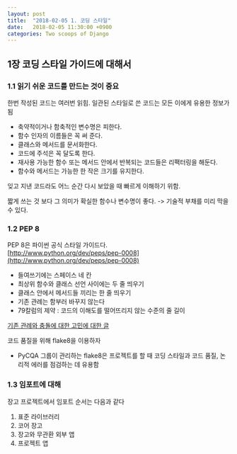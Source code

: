 ```yaml
---
layout: post
title:  "2018-02-05 1. 코딩 스타일"
date:   2018-02-05 11:30:00 +0900
categories: Two scoops of Django
---
```


## 1장 코딩 스타일 가이드에 대해서

### 1.1 읽기 쉬운 코드를 만드는 것이 중요

한번 작성된 코드는 여러번 읽힘. 일관된 스타일로 쓴 코드는 모든 이에게 유용한 정보가 됨

- 축약적이거나 함축적인 변수명은 피한다.
- 함수 인자의 이름들은 꼭 써 준다.
- 클래스와 메서드를 문서화한다.
- 코드에 주석은 꼭 달도록 한다.
- 재사용 가능한 함수 또는 메서드 안에서 반복되는 코드들은 리팩터링을 해둔다.
- 함수와 메서드는 가능한 한 작은 크기를 유지한다.

잊고 지낸 코드라도 어느 순간 다시 보았을 때 빠르게 이해하기 위함.

짧게 쓰는 것 보다 그 의미가 확실한 함수나 변수명이 좋다. -> 기술적 부채를 미리 막을 수 있다.

### 1.2 PEP 8

PEP 8은 파이썬 공식 스타일 가이드다.   
[http://www.python.org/dev/peps/pep-0008](http://www.python.org/dev/peps/pep-0008)

- 들여쓰기에는 스페이스 네 칸
- 최상위 함수와 클래스 선언 사이에는 두 줄 띄우기
- 클래스 안에서 메서드들 끼리는 한 줄 띄우기
- 기존 관례는 함부러 바꾸지 않는다
- 79칼럼의 제약 : 코드의 이해도를 떨어뜨리지 않는 수준의 줄 길이

[기존 관례와 충돌에 대한 고민에 대한 글](http://2scoops.co/hobgoblin-of-little-minds)

코드 품질을 위해 flake8을 이용하자

- PyCQA 그룹이 관리하는 flake8은 프로젝트를 할 때 코딩 스타일과 코드 품질, 논리적 에러를 점검하는 데 유용함

### 1.3 임포트에 대해

장고 프로젝트에서 임포트 순서는 다음과 같다

1) 표준 라이브러리  
2) 코어 장고  
3) 장고와 무관환 외부 앱  
4) 프로젝트 앱  
